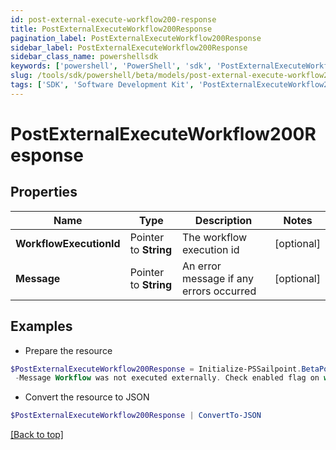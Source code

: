```yaml
---
id: post-external-execute-workflow200-response
title: PostExternalExecuteWorkflow200Response
pagination_label: PostExternalExecuteWorkflow200Response
sidebar_label: PostExternalExecuteWorkflow200Response
sidebar_class_name: powershellsdk
keywords: ['powershell', 'PowerShell', 'sdk', 'PostExternalExecuteWorkflow200Response'] 
slug: /tools/sdk/powershell/beta/models/post-external-execute-workflow200-response
tags: ['SDK', 'Software Development Kit', 'PostExternalExecuteWorkflow200Response']
---
```



# PostExternalExecuteWorkflow200Response

## Properties

Name | Type | Description | Notes
------------ | ------------- | ------------- | -------------
**WorkflowExecutionId** |  Pointer to **String** | The workflow execution id | [optional] 
**Message** |  Pointer to **String** | An error message if any errors occurred | [optional] 

## Examples

- Prepare the resource
```powershell
$PostExternalExecuteWorkflow200Response = Initialize-PSSailpoint.BetaPostExternalExecuteWorkflow200Response  -WorkflowExecutionId 0e11cefa-96e7-4b67-90d0-065bc1da5753 `
 -Message Workflow was not executed externally. Check enabled flag on workflow definition
```

- Convert the resource to JSON
```powershell
$PostExternalExecuteWorkflow200Response | ConvertTo-JSON
```


[[Back to top]](#) 

